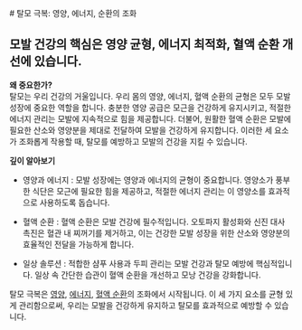 
﻿# 탈모 극복: 영양, 에너지, 순환의 조화
## 모발 건강의 핵심은 영양 균형, 에너지 최적화, 혈액 순환 개선에 있습니다.

  
**왜 중요한가?**  
탈모는 우리 건강의 거울입니다. 우리 몸의 영양, 에너지, 혈액 순환의 균형은 모두 모발 성장에 중요한 역할을 합니다. 충분한 영양 공급은 모근을 건강하게 유지시키고, 적절한 에너지 관리는 모발에 지속적으로 힘을 제공합니다. 더불어, 원활한 혈액 순환은 모발에 필요한 산소와 영양분을 제대로 전달하여 모발을 건강하게 유지합니다. 이러한 세 요소가 조화롭게 작용할 때, 탈모를 예방하고 모발의 건강을 지킬 수 있습니다.  
  
**깊이 알아보기**
 - 영양과 에너지 : 모발 성장에는 영양과 에너지의 균형이 중요합니다. 영양소가 풍부한 식단은 모근에 필요한 힘을 제공하고, 적절한 에너지 관리는 이 영양소를 효과적으로 사용하도록 돕습니다.  
  
 - 혈액 순환 : 혈액 순환은 모발 건강에 필수적입니다. 오토파지 활성화와 신진 대사 촉진은 혈관 내 찌꺼기를 제거하고, 이는 건강한 모발 성장을 위한 산소와 영양분의 효율적인 전달을 가능하게 합니다.  
  
 - 일상 솔루션 : 적합한 샴푸 사용과 두피 관리는 모발 건강과 탈모 예방에 핵심적입니다. 일상 속 간단한 습관이 혈액 순환을 개선하고 모낭 건강을 강화합니다.  
  
탈모 극복은 [영양](/m04/m0403/m040301/m04030102), [에너지](/m04/m0403/m040301/m04030101), [혈액 순환](/m04/m0403/m040301/m04030103)의 조화에서 시작됩니다. 이 세 가지 요소를 균형 있게 관리함으로써, 우리는 모발을 건강하게 유지하고 탈모를 효과적으로 예방할 수 있습니다.  
  
<!--stackedit_data:
eyJoaXN0b3J5IjpbLTk2MjI2MjY5NCwyMDkzNTkwNTQ5LDg1OD
g3OTIzMF19
-->